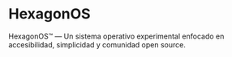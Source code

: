 # HexagonOS
HexagonOS™ — Un sistema operativo experimental enfocado en accesibilidad, simplicidad y comunidad open source.
